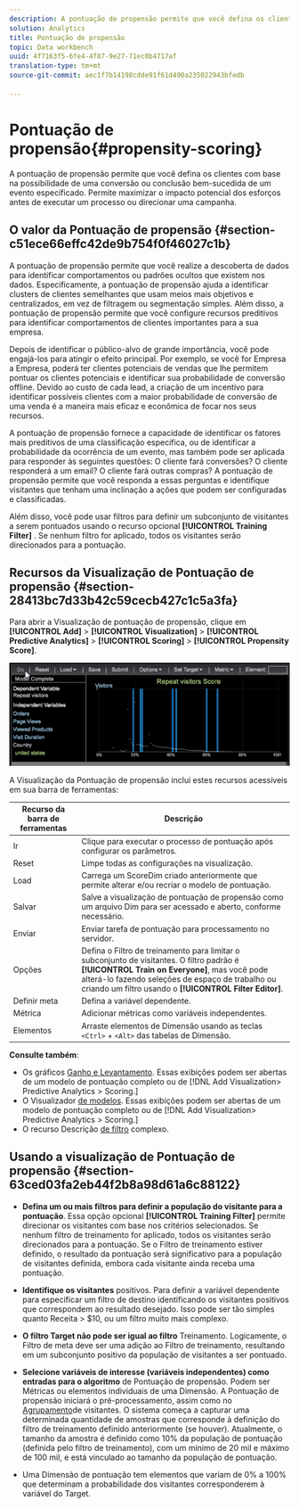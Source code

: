 ```yaml
---
description: A pontuação de propensão permite que você defina os clientes com base na possibilidade de uma conversão ou conclusão bem-sucedida de um evento especificado. Permite maximizar o impacto potencial dos esforços antes de executar um processo ou direcionar uma campanha.
solution: Analytics
title: Pontuação de propensão
topic: Data workbench
uuid: 4f7163f5-6fe4-4f87-9e27-71ec8b4717af
translation-type: tm+mt
source-git-commit: aec1f7b14198cdde91f61d490a235022943bfedb

---
```



# Pontuação de propensão{#propensity-scoring}

A pontuação de propensão permite que você defina os clientes com base na possibilidade de uma conversão ou conclusão bem-sucedida de um evento especificado. Permite maximizar o impacto potencial dos esforços antes de executar um processo ou direcionar uma campanha.

## O valor da Pontuação de propensão {#section-c51ece66effc42de9b754f0f46027c1b}

A pontuação de propensão permite que você realize a descoberta de dados para identificar comportamentos ou padrões ocultos que existem nos dados. Especificamente, a pontuação de propensão ajuda a identificar clusters de clientes semelhantes que usam meios mais objetivos e centralizados, em vez de filtragem ou segmentação simples. Além disso, a pontuação de propensão permite que você configure recursos preditivos para identificar comportamentos de clientes importantes para a sua empresa.

Depois de identificar o público-alvo de grande importância, você pode engajá-los para atingir o efeito principal. Por exemplo, se você for Empresa a Empresa, poderá ter clientes potenciais de vendas que lhe permitem pontuar os clientes potenciais e identificar sua probabilidade de conversão offline. Devido ao custo de cada lead, a criação de um incentivo para identificar possíveis clientes com a maior probabilidade de conversão de uma venda é a maneira mais eficaz e econômica de focar nos seus recursos.

A pontuação de propensão fornece a capacidade de identificar os fatores mais preditivos de uma classificação específica, ou de identificar a probabilidade da ocorrência de um evento, mas também pode ser aplicada para responder às seguintes questões: O cliente fará conversões? O cliente responderá a um email? O cliente fará outras compras? A pontuação de propensão permite que você responda a essas perguntas e identifique visitantes que tenham uma inclinação a ações que podem ser configuradas e classificadas.

Além disso, você pode usar filtros para definir um subconjunto de visitantes a serem pontuados usando o recurso opcional **[!UICONTROL Training Filter]** . Se nenhum filtro for aplicado, todos os visitantes serão direcionados para a pontuação.

## Recursos da Visualização de Pontuação de propensão {#section-28413bc7d33b42c59cecb427c1c5a3fa}

Para abrir a Visualização de pontuação de propensão, clique em **[!UICONTROL Add]** > **[!UICONTROL Visualization]** > **[!UICONTROL Predictive Analytics]** > **[!UICONTROL Scoring]** > **[!UICONTROL Propensity Score]**.

![](assets/propensity_visualization_GO.png)

A Visualização da Pontuação de propensão inclui estes recursos acessíveis em sua barra de ferramentas:

| Recurso da barra de ferramentas | Descrição |
|---|---|
| Ir | Clique para executar o processo de pontuação após configurar os parâmetros. |
| Reset | Limpe todas as configurações na visualização. |
| Load | Carrega um ScoreDim criado anteriormente que permite alterar e/ou recriar o modelo de pontuação. |
| Salvar | Salve a visualização de pontuação de propensão como um arquivo Dim para ser acessado e aberto, conforme necessário. |
| Enviar | Enviar tarefa de pontuação para processamento no servidor. |
| Opções | Defina o Filtro de treinamento para limitar o subconjunto de visitantes. O filtro padrão é **[!UICONTROL Train on Everyone]**, mas você pode alterá-lo fazendo seleções de espaço de trabalho ou criando um filtro usando o **[!UICONTROL Filter Editor]**. |
| Definir meta | Defina a variável dependente. |
| Métrica | Adicionar métricas como variáveis independentes. |
| Elementos | Arraste elementos de Dimensão usando as teclas `<Ctrl>` + `<Alt>` das tabelas de Dimensão. |

**Consulte também**:

* Os gráficos [Ganho e Levantamento](../../../../home/c-get-started/c-analysis-vis/c-visitor-propensity/c-propensity-gain-lift-chart.md#concept-0d049f6baf534f7fb97f271843ba6c4a). Essas exibições podem ser abertas de um modelo de pontuação completo ou de [!DNL Add Visualization> Predictive Analytics > Scoring.]
* O Visualizador [de modelos](../../../../home/c-get-started/c-analysis-vis/c-visitor-propensity/c-propensity-model-viewer.md#concept-d4fdf4b335c04b0ea07e70ab9a7ce9dd). Essas exibições podem ser abertas de um modelo de pontuação completo ou de [!DNL Add Visualization> Predictive Analytics > Scoring.]
* O recurso Descrição [de filtro](../../../../home/c-get-started/c-analysis-vis/c-visitor-propensity/c-propensity-complex-filter.md#concept-f9c55e54837f4b5995a00bc950ce5dff) complexo.

## Usando a visualização de Pontuação de propensão {#section-63ced03fa2eb44f2b8a98d61a6c88122}

* **Defina um ou mais filtros para definir a população do visitante para a pontuação**. Essa opção opcional **[!UICONTROL Training Filter]** permite direcionar os visitantes com base nos critérios selecionados. Se nenhum filtro de treinamento for aplicado, todos os visitantes serão direcionados para a pontuação. Se o Filtro de treinamento estiver definido, o resultado da pontuação será significativo para a população de visitantes definida, embora cada visitante ainda receba uma pontuação.
* **Identifique os visitantes** positivos. Para definir a variável dependente para especificar um filtro de destino identificando os visitantes positivos que correspondem ao resultado desejado. Isso pode ser tão simples quanto Receita > $10, ou um filtro muito mais complexo.
* **O filtro Target não pode ser igual ao filtro** Treinamento. Logicamente, o Filtro de meta deve ser uma adição ao Filtro de treinamento, resultando em um subconjunto positivo da população de visitantes a ser pontuado.
* **Selecione variáveis de interesse (variáveis independentes) como entradas para o algoritmo** de Pontuação de propensão. Podem ser Métricas ou elementos individuais de uma Dimensão. A Pontuação de propensão iniciará o pré-processamento, assim como no [Agrupamento](../../../../home/c-get-started/c-analysis-vis/c-visitor-cluster/c-visitor-cluster.md#concept-1c2406ef7b284a56a02daa38eaa2e73d)de visitantes. O sistema começa a capturar uma determinada quantidade de amostras que corresponde à definição do filtro de treinamento definido anteriormente (se houver). Atualmente, o tamanho da amostra é definido como 10% da população de pontuação (definida pelo filtro de treinamento), com um mínimo de 20 mil e máximo de 100 mil, e está vinculado ao tamanho da população de pontuação.

* Uma Dimensão de pontuação tem elementos que variam de 0% a 100% que determinam a probabilidade dos visitantes corresponderem à variável do Target.

